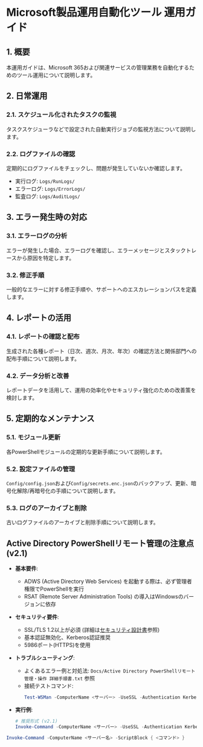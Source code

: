 # Microsoft製品運用自動化ツール 運用ガイド

## 1. 概要
本運用ガイドは、Microsoft 365および関連サービスの管理業務を自動化するためのツール運用について説明します。

## 2. 日常運用
### 2.1. スケジュール化されたタスクの監視
タスクスケジューラなどで設定された自動実行ジョブの監視方法について説明します。

### 2.2. ログファイルの確認
定期的にログファイルをチェックし、問題が発生していないか確認します。
- 実行ログ: `Logs/RunLogs/`
- エラーログ: `Logs/ErrorLogs/`
- 監査ログ: `Logs/AuditLogs/`

## 3. エラー発生時の対応
### 3.1. エラーログの分析
エラーが発生した場合、エラーログを確認し、エラーメッセージとスタックトレースから原因を特定します。

### 3.2. 修正手順
一般的なエラーに対する修正手順や、サポートへのエスカレーションパスを定義します。

## 4. レポートの活用
### 4.1. レポートの確認と配布
生成された各種レポート（日次、週次、月次、年次）の確認方法と関係部門への配布手順について説明します。

### 4.2. データ分析と改善
レポートデータを活用して、運用の効率化やセキュリティ強化のための改善策を検討します。

## 5. 定期的なメンテナンス
### 5.1. モジュール更新
各PowerShellモジュールの定期的な更新手順について説明します。

### 5.2. 設定ファイルの管理
`Config/config.json`および`Config/secrets.enc.json`のバックアップ、更新、暗号化解除/再暗号化の手順について説明します。

### 5.3. ログのアーカイブと削除
古いログファイルのアーカイブと削除手順について説明します。

## Active Directory PowerShellリモート管理の注意点 (v2.1)

- **基本要件**:
  - ADWS (Active Directory Web Services) を起動する際は、必ず管理者権限でPowerShellを実行
  - RSAT (Remote Server Administration Tools) の導入はWindowsのバージョンに依存

- **セキュリティ要件**:
  - SSL/TLS 1.2以上が必須 (詳細は[セキュリティ設計書](AD_Connection_Security_Design.md)参照)
  - 基本認証無効化、Kerberos認証推奨
  - 5986ポート(HTTPS)を使用

- **トラブルシューティング**:
  - よくあるエラー例と対処法: `Docs/Active Directory PowerShellリモート管理・操作 詳細手順書.txt` 参照
  - 接続テストコマンド:
    ```powershell
    Test-WSMan -ComputerName <サーバー> -UseSSL -Authentication Kerberos
    ```

- **実行例**:
  ```powershell
  # 推奨形式 (v2.1)
  Invoke-Command -ComputerName <サーバー> -UseSSL -Authentication Kerberos -ScriptBlock { <コマンド> }
  ```

```powershell
Invoke-Command -ComputerName <サーバー名> -ScriptBlock { <コマンド> }
```